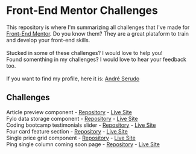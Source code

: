 # Front-End Mentor Challenges
This repository is where I'm summarizing all challenges that I've made for [Front-End Mentor](https://www.frontendmentor.io/).
Do you know them? They are a great plataform to train and develop your front-end skills.<br><br>
Stucked in some of these challenges? I would love to help you!<br>
Found somenthing in my challenges? I would love to hear your feedback too.<br><br>
If you want to find my profile, here it is: [André Serudo](https://www.frontendmentor.io/profile/andreserudo)

## Challenges

Article preview component - [Repository](https://github.com/andreserudo/articlePreview) - [Live Site](https://fylo-data-henna.vercel.app/)<br>
Fylo data storage component - [Repository](https://github.com/andreserudo/fyloData) - [Live Site](https://fylo-data-henna.vercel.app/)<br>
Coding bootcamp testimonials slider - [Repository](https://github.com/andreserudo/testimonialSlider) - [Live Site](https://testimonial-slider-serudo.vercel.app/)<br>
Four card feature section - [Repository](https://github.com/andreserudo/fourCards) - [Live Site](https://four-cards-serudo.vercel.app/)<br>
Single price grid component - [Repository](https://github.com/andreserudo/singlePriceGrid) - [Live Site](https://single-price-grid-serudo.vercel.app/)<br>
Ping single column coming soon page - [Repository](https://github.com/andreserudo/ping) - [Live Site](https://ping-serudo.vercel.app/)
